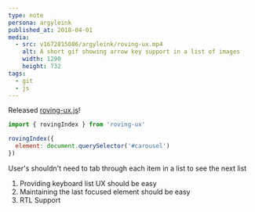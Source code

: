 ```yaml
---
type: note
persona: argyleink
published_at: 2018-04-01
media:
  - src: v1672815086/argyleink/roving-ux.mp4
    alt: A short gif showing arrow key support in a list of images
    width: 1290
    height: 732
tags: 
  - git
  - js
---
```


Released [roving-ux.js](https://github.com/argyleink/roving-ux)!

```js
import { rovingIndex } from 'roving-ux'

rovingIndex({
  element: document.querySelector('#carousel')
})
```

User's shouldn't need to tab through each item in a list to see the next list
1. Providing keyboard list UX should be easy
1. Maintaining the last focused element should be easy
1. RTL Support